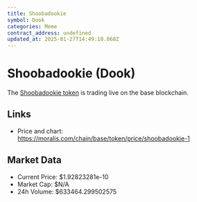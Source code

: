 ```yaml
---
title: Shoobadookie
symbol: Dook
categories: Meme
contract_address: undefined
updated_at: 2025-01-27T14:49:10.068Z
---
```


# Shoobadookie (Dook)
The [Shoobadookie token](https://moralis.com/chain/base/token/price/shoobadookie-1) is trading live on the base blockchain.

## Links
- Price and chart: https://moralis.com/chain/base/token/price/shoobadookie-1

## Market Data
- Current Price: $1.92823281e-10
- Market Cap: $N/A
- 24h Volume: $633464.299502575
